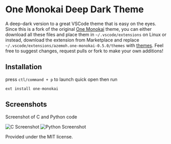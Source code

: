 # One Monokai Deep Dark Theme
A deep-dark version to a great VSCode theme that is easy on the eyes. Since this is a fork of the original [One Monokai](https://github.com/azemoh/vscode-one-monokai) theme, you can either download all these files and place them in `~/.vscode/extensions` on Linux or instead, download the extension from Marketplace and replace `~/.vscode/extensions/azemoh.one-monokai-0.5.0/themes` with [themes](https://github.com/thatcatfromspace/vscode-one-monokai-deep-dark/tree/master/themes).
Feel free to suggest changes, request pulls or fork to make your own additions!

## Installation
press `ctl/command + p` to launch quick open then run
```
ext install one-monokai
```

## Screenshots
Screenshot of C and Python code 

![C Screenshot](https://github.com/thatcatfromspace/vscode-one-monokai-deep-dark/blob/master/Screenshot%20from%202022-11-27%2001-54-22.png)
![Python Screenshot](https://github.com/thatcatfromspace/vscode-one-monokai-deep-dark/blob/master/Screenshot%20from%202022-11-27%2001-55-14.png)

Provided under the MIT license.
